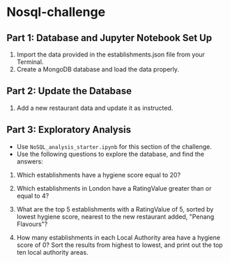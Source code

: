 # Nosql-challenge
## Part 1: Database and Jupyter Notebook Set Up
1. Import the data provided in the establishments.json file from your Terminal. 
2. Create a MongoDB database and load the data properly.
## Part 2: Update the Database
1. Add a new restaurant data and update it as instructed.
## Part 3: Exploratory Analysis
- Use `NoSQL_analysis_starter.ipynb` for this section of the challenge.
- Use the following questions to explore the database, and find the answers:
1. Which establishments have a hygiene score equal to 20?

2. Which establishments in London have a RatingValue greater than or equal to 4?

3. What are the top 5 establishments with a RatingValue of 5, sorted by lowest hygiene score, nearest to the new restaurant added, "Penang Flavours"?

4. How many establishments in each Local Authority area have a hygiene score of 0? Sort the results from highest to lowest, and print out the top ten local authority areas.

